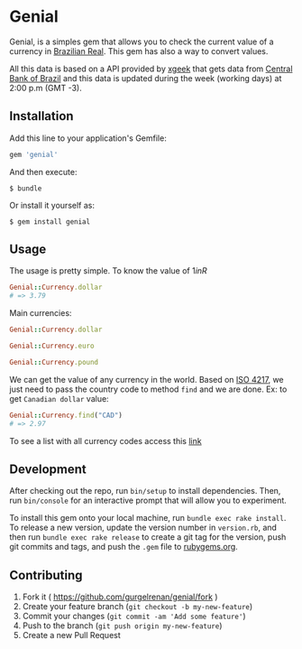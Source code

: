 # Genial

Genial, is a simples gem that allows you to check the current value of a currency in [Brazilian Real](https://en.wikipedia.org/wiki/Brazilian_real). This gem has also a way to convert values.

All this data is based on a API provided by [xgeek](http://xgeek.com.br/rest-api-cotacao-conversao-moedas/) that gets data from [Central Bank of Brazil](https://en.wikipedia.org/wiki/Central_Bank_of_Brazil) and this data is updated during the week (working days) at 2:00 p.m (GMT -3).

## Installation

Add this line to your application's Gemfile:

```ruby
gem 'genial'
```

And then execute:

    $ bundle

Or install it yourself as:

    $ gem install genial

## Usage

The usage is pretty simple. To know the value of $1 in R$
```ruby
Genial::Currency.dollar
# => 3.79
```

Main currencies:

```ruby
Genial::Currency.dollar

Genial::Currency.euro

Genial::Currency.pound
```


We can get the value of any currency in the world. Based on [ISO 4217](https://en.wikipedia.org/wiki/ISO_4217), we just need to pass the country code to method `find` and we are done. Ex: to get `Canadian dollar` value:

```ruby
Genial::Currency.find("CAD")
# => 2.97
```

To see a list with all currency codes access this [link](https://en.wikipedia.org/wiki/ISO_4217#Active_codes)

## Development

After checking out the repo, run `bin/setup` to install dependencies. Then, run `bin/console` for an interactive prompt that will allow you to experiment.

To install this gem onto your local machine, run `bundle exec rake install`. To release a new version, update the version number in `version.rb`, and then run `bundle exec rake release` to create a git tag for the version, push git commits and tags, and push the `.gem` file to [rubygems.org](https://rubygems.org).

## Contributing

1. Fork it ( https://github.com/gurgelrenan/genial/fork )
2. Create your feature branch (`git checkout -b my-new-feature`)
3. Commit your changes (`git commit -am 'Add some feature'`)
4. Push to the branch (`git push origin my-new-feature`)
5. Create a new Pull Request
